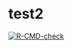 # test2
<!-- badges: start -->
[![R-CMD-check](https://github.com/OmidLavakhamseh/test2/workflows/R-CMD-check/badge.svg)](https://github.com/OmidLavakhamseh/test2/actions)
<!-- badges: end -->
